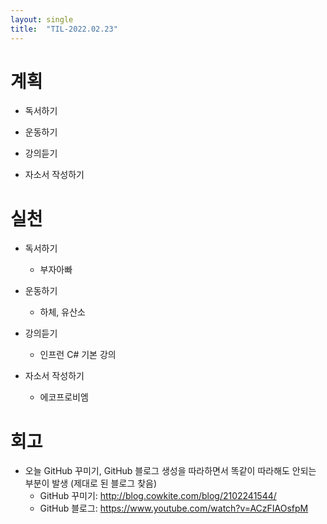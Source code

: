 ```yaml
---
layout: single
title:  "TIL-2022.02.23"
---
```


# 계획
- 독서하기

- 운동하기

- 강의듣기

- 자소서 작성하기

# 실천
- 독서하기
  - 부자아빠

- 운동하기
  - 하체, 유산소

- 강의듣기
  - 인프런 C# 기본 강의

- 자소서 작성하기
  - 에코프로비엠
  
# 회고
- 오늘 GitHub 꾸미기, GitHub 블로그 생성을 따라하면서 똑같이 따라해도 안되는 부분이 발생 (제대로 된 블로그 찾음)
  - GitHub 꾸미기: http://blog.cowkite.com/blog/2102241544/
  - GitHub 블로그: https://www.youtube.com/watch?v=ACzFIAOsfpM
